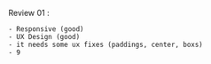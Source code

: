 Review 01 :

    - Responsive (good)
    - UX Design (good)
    - it needs some ux fixes (paddings, center, boxs)
    - 9